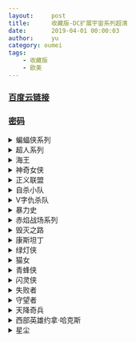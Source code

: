 ```yaml
---
layout:     post
title:      收藏版-DC扩展宇宙系列超清
date:       2019-04-01 00:00:03
author:     yu
category: oumei
tags:
    - 收藏版
    - 欧美
---
```

### [百度云链接](https://mubu.com/doc/zSy1N50qh1)
### [密码](https://www.510ka.com/details/E8356233)


<details><summary>蝙蝠侠系列</summary><pre>
蝙蝠侠与罗宾.Batman & Robin.1997.BD720中英双字.rmvb [1.49GB]
蝙蝠侠.Batman.1989.BD720中英双字.rmvb [1.50GB]
蝙蝠侠：侠影之谜/蝙蝠侠前传.Batman.Begins.2005.BD720P.X264.AAC.English&Mandarin.CHS-ENG.mp4 [3.06GB]
新蝙蝠侠之不败之谜/蝙蝠侠3：永远的蝙蝠侠.Batman.Forever.1995.BD720中英双字.rmvb [1.45GB]
蝙蝠侠2：蝙蝠侠归来.Batman.Returns.1992.BD中英双字.rmvb [1.53GB]
蝙蝠侠大战超人：正义黎明.Batman.v.Superman.Dawn.of.Justice.2016.EXTENDED.BD720P.加长版.国英双语.特效中英双字.mp4 [4.36GB]
蝙蝠侠前传2：黑暗骑士.The.Dark.Knight.2008.IMAX.Edition.1080p.BluRay.中英双字.rmvb [3.20GB]
蝙蝠侠前传3：黑暗骑士崛起.The.Dark.Knight.Rises.2012.720p.BluRay.中英双字.mp4 [3.54GB]
</pre></details>

<details><summary>超人系列</summary><pre>
Batman v Superman Dawn of Justice.2016.EXTENDED.BluRay.1080P.mkv [8.63GB]
超人：钢铁之躯.Man.Of.Steel.2013.BD1080P.X264.AAC.English&Mandarin.CHS-ENG.mp4 [7.25GB]
超人.Superman.1978.EXTENDED.BD720P.加长版.国英双语.高清中英双字.mkv [5.20GB]
超人归来.Superman.Returns.2006.BluRay.720p.x264.AC3.2Audios-CMCT.mkv [5.40GB]
超人2.Superman.Ⅱ.1980.Richard.Donner.Cut.BD720P.导演剪辑版.国英双语.高清中英双字.mkv [3.60GB]
超人3.Superman.Ⅲ.1983.BD720P.国英双语.高清中英双字.mkv [4.02GB]
超人4：和平任务.Superman.Ⅳ.1987.BD720P.高清中英双字.mkv [2.60GB]
</pre></details>

<details><summary>海王</summary><pre>
特效中英字幕.修复版.A quaman.2018.BD1080P.X264.AAC.English&Mandarin.CHS-ENG.zip [7.40GB]
</pre></details>

<details><summary>神奇女侠</summary><pre>
Wonder.Woman.2017.BD1080P.特效中英字幕.X264.AAC.English&Mandarin.CHS-ENG.mp4 [7.30GB]
</pre></details>

<details><summary>正义联盟</summary><pre>
Justice.League.2017.BD1080P.特效中英字幕.X264.AAC.English&Mandarin.CHS-ENG.mp4 [6.29GB]
</pre></details>

<details><summary>自杀小队</summary><pre>
2016.EXTENDED.BD1080P中英双字.mp4 [6.00GB]
</pre></details>

<details><summary>V字仇杀队</summary><pre>
V.for.Vendetta.2005.BD720P.高清中英双字.mkv [3.80GB]
</pre></details>

<details><summary>暴力史</summary><pre>
A.History.Of.Violence.2005.HR-HDTV.AC3.1024X576.X264.中英双字.mkv [1.60GB]
</pre></details>

<details><summary>赤焰战场系列</summary><pre>
Red.2.2013.BluRay.1080P中英双字.mkv [5.47GB]
Red.2010.BluRay.1080P中英双字.mkv [5.25GB]
</pre></details>

<details><summary>毁灭之路</summary><pre>
Road.to.Perdition.2002.HR-HDTV.1024X576.x264.中英双字.mkv [2.00GB]
</pre></details>

<details><summary>康斯坦丁</summary><pre>
Constantine.2005.BD1280国英双语中字.mp4 [2.56GB]
</pre></details>

<details><summary>绿灯侠</summary><pre>
2011.中英特效字幕.1080P.mp4 [2.88GB]
</pre></details>

<details><summary>猫女</summary><pre>
Catwoman.2004.BD720中英双字.mkv [1.47GB]
</pre></details>

<details><summary>青蜂侠</summary><pre>
2011.BD720中英双字.mp4 [1.37G]
</pre></details>

<details><summary>闪灵侠</summary><pre>
The.Spirit.HR-HDTV.AC3.1024X576.x264.中英双字.mkv [1.55GB]
</pre></details>

<details><summary>失败者</summary><pre>
The Losers.2010.BD720中英双字.mp4 [1.25GB]
</pre></details>

<details><summary>守望者</summary><pre>
Watchmen.The.Ultimate.Cut.2009.BD1080p.X264.AAC.中英双字.mp4 [5.37GB]
</pre></details>

<details><summary>天降奇兵</summary><pre>
The.League.Of.Extraordinary.Gentlemen.2003.BD720p.中英双字.mkv [3.41GB]
</pre></details>

<details><summary>西部英雄约拿·哈克斯</summary><pre>
Jonah Hex.2010.BD720中英双字.rmvb [1.02GB]
</pre></details>

<details><summary>星尘</summary><pre>
Stardust.2007.HR-HDTV.AC3.1024X576.x264.中英双字.mkv [1.90GB]
</pre></details>

